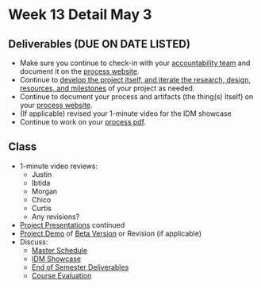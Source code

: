# Week 13 Detail May 3

## Deliverables \(DUE ON DATE LISTED\)

* Make sure you continue to check-in with your [accountability team](../assignments/accountability_partner.md) and document it on the [process website](../website.md).
* Continue to [develop the project itself, and iterate the research, design, resources, and milestones](../project_plan/) of your project as needed.
* Continue to document your process and artifacts \(the thing\(s\) itself\) on your [process website](../website.md).
* \(If applicable\) revised your 1-minute video for the IDM showcase
* Continue to work on your [process pdf](../end_of_semester_deliverables/pdf_or_book.md).

## Class

* 1-minute video reviews:
  * Justin
  * Ibtida
  * Morgan
  * Chico
  * Curtis
  * Any revisions?
* [Project Presentations](../critiques-demos-presentations-and-exhibition/project-presentation.md) continued
* [Project Demo](../critiques-demos-presentations-and-exhibition/project_demo.md) of [Beta Version](../project_plan/project_versions.md) or Revision \(if applicable\)
* Discuss: 
  * [Master Schedule](./)
  * [IDM Showcase ](../critiques-demos-presentations-and-exhibition/idm_showcase.md)
  * [End of Semester Deliverables](../end_of_semester_deliverables/)
  * [Course Evaluation](../assignments/course_evaluation.md)

